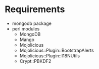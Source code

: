 
# Requirements

  * mongodb package
  * perl modules
    * MongoDB
	* Mango
    * Mojolicious
    * Mojolicious::Plugin::BootstrapAlerts
    * Mojolicious::Plugin::I18NUtils
  	* Crypt::PBKDF2

